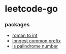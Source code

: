 # leetcode-go

### packages
- [roman to int](roman_to_int/romantoint.md)
- [longest common prefix](longest_common_prefix/longestcommonprefix.md)
- [is palindrome number](is_palindrome_number/is_palindrome_number.md)
